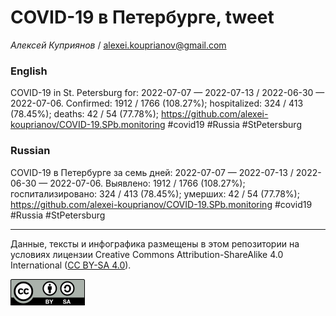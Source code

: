 COVID-19 в Петербурге, tweet
============================

*Алексей Куприянов* /
<a href="mailto:alexei.kouprianov@gmail.com" class="email">alexei.kouprianov@gmail.com</a>

### English

COVID-19 in St. Petersburg for: 2022-07-07 — 2022-07-13 / 2022-06-30 —
2022-07-06. Сonfirmed: 1912 / 1766 (108.27%); hospitalized: 324 / 413
(78.45%); deaths: 42 / 54 (77.78%);
<a href="https://github.com/alexei-kouprianov/COVID-19.SPb.monitoring" class="uri">https://github.com/alexei-kouprianov/COVID-19.SPb.monitoring</a>
\#covid19 \#Russia \#StPetersburg

### Russian

COVID-19 в Петербурге за семь дней: 2022-07-07 — 2022-07-13 / 2022-06-30
— 2022-07-06. Выявлено: 1912 / 1766 (108.27%); госпитализировано: 324 /
413 (78.45%); умерших: 42 / 54 (77.78%);
<a href="https://github.com/alexei-kouprianov/COVID-19.SPb.monitoring" class="uri">https://github.com/alexei-kouprianov/COVID-19.SPb.monitoring</a>
\#covid19 \#Russia \#StPetersburg

------------------------------------------------------------------------

Данные, тексты и инфографика размещены в этом репозитории на условиях
лицензии Creative Commons Attribution-ShareAlike 4.0 International ([CC
BY-SA 4.0](https://creativecommons.org/licenses/by-sa/4.0/)).

![](../misc/CC-BY-SA-icon.png "CC-BY-SA")
